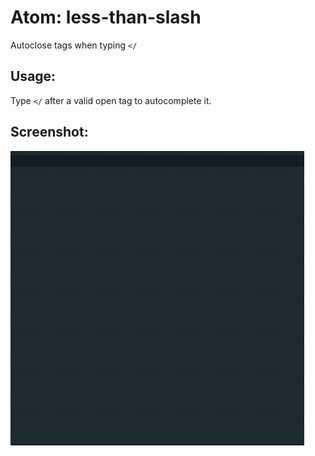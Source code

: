 # Atom: less-than-slash   

Autoclose tags when typing `</`

## Usage:   
Type `</` after a valid open tag to autocomplete it.

## Screenshot:   

![A screenshot of atom--less-than-slash in action](https://raw.githubusercontent.com/weareindi/atom--less-than-slash/master/atom--less-than-slash.gif)
